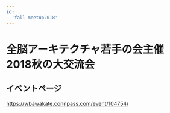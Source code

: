 ```yaml
---
id:
  'fall-meetup2018'
---
```


# 全脳アーキテクチャ若手の会主催　2018秋の大交流会

## イベントページ
https://wbawakate.connpass.com/event/104754/
